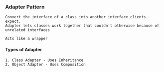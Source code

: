 ### Adapter Pattern
	
	Convert the interface of a class into another interface clients expect. 
	Adapter lets classes work together that couldn't otherwise because of unrelated interfaces

	Acts like a wrapper
	
#### Types of Adapter
	
	1. Class Adapter - Uses Inheritance
	2. Object Adapter - Uses Composition